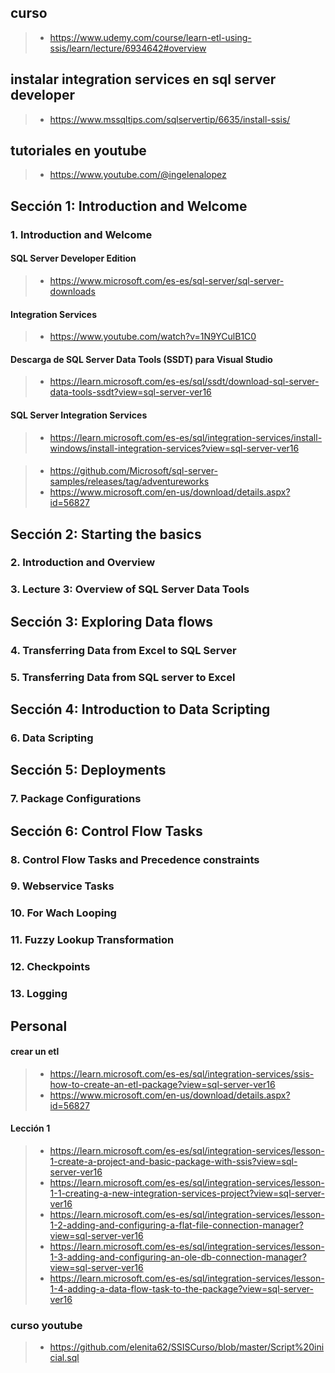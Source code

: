 
## curso
>- https://www.udemy.com/course/learn-etl-using-ssis/learn/lecture/6934642#overview

## instalar integration services en sql server developer
>- https://www.mssqltips.com/sqlservertip/6635/install-ssis/

## tutoriales en youtube
>- https://www.youtube.com/@ingelenalopez

## Sección 1: Introduction and Welcome

### 1. Introduction and Welcome

#### SQL Server Developer Edition
>- https://www.microsoft.com/es-es/sql-server/sql-server-downloads

#### Integration Services
>- https://www.youtube.com/watch?v=1N9YCulB1C0

#### Descarga de SQL Server Data Tools (SSDT) para Visual Studio
>- https://learn.microsoft.com/es-es/sql/ssdt/download-sql-server-data-tools-ssdt?view=sql-server-ver16

#### SQL Server Integration Services
>- https://learn.microsoft.com/es-es/sql/integration-services/install-windows/install-integration-services?view=sql-server-ver16


####
>- https://github.com/Microsoft/sql-server-samples/releases/tag/adventureworks
>- https://www.microsoft.com/en-us/download/details.aspx?id=56827

## Sección 2: Starting the basics

### 2. Introduction and Overview

### 3. Lecture 3: Overview of SQL Server Data Tools

## Sección 3: Exploring Data flows

### 4. Transferring Data from Excel to SQL Server

### 5. Transferring Data from SQL server to Excel

## Sección 4: Introduction to Data Scripting

### 6. Data Scripting

## Sección 5: Deployments

### 7. Package Configurations

## Sección 6: Control Flow Tasks

### 8. Control Flow Tasks and Precedence constraints

### 9. Webservice Tasks

### 10. For Wach Looping

### 11. Fuzzy Lookup Transformation

### 12. Checkpoints

### 13. Logging

## Personal

#### crear un etl
>- https://learn.microsoft.com/es-es/sql/integration-services/ssis-how-to-create-an-etl-package?view=sql-server-ver16
>- https://www.microsoft.com/en-us/download/details.aspx?id=56827

#### Lección 1
>- https://learn.microsoft.com/es-es/sql/integration-services/lesson-1-create-a-project-and-basic-package-with-ssis?view=sql-server-ver16
>- https://learn.microsoft.com/es-es/sql/integration-services/lesson-1-1-creating-a-new-integration-services-project?view=sql-server-ver16
>- https://learn.microsoft.com/es-es/sql/integration-services/lesson-1-2-adding-and-configuring-a-flat-file-connection-manager?view=sql-server-ver16
>- https://learn.microsoft.com/es-es/sql/integration-services/lesson-1-3-adding-and-configuring-an-ole-db-connection-manager?view=sql-server-ver16
>- https://learn.microsoft.com/es-es/sql/integration-services/lesson-1-4-adding-a-data-flow-task-to-the-package?view=sql-server-ver16

### curso youtube
>- https://github.com/elenita62/SSISCurso/blob/master/Script%20inicial.sql




